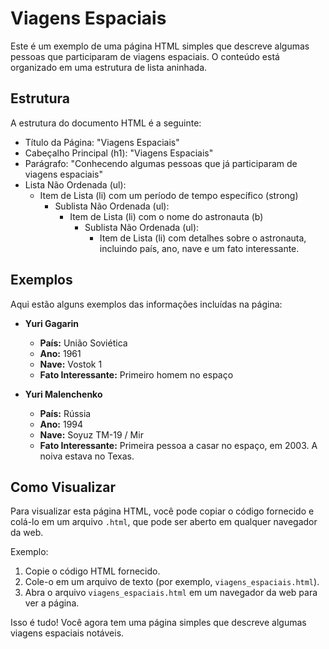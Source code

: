 # Viagens Espaciais

Este é um exemplo de uma página HTML simples que descreve algumas pessoas que participaram de viagens espaciais. O conteúdo está organizado em uma estrutura de lista aninhada.

## Estrutura

A estrutura do documento HTML é a seguinte:

- Título da Página: "Viagens Espaciais"
- Cabeçalho Principal (h1): "Viagens Espaciais"
- Parágrafo: "Conhecendo algumas pessoas que já participaram de viagens espaciais"
- Lista Não Ordenada (ul):
  - Item de Lista (li) com um período de tempo específico (strong)
    - Sublista Não Ordenada (ul):
      - Item de Lista (li) com o nome do astronauta (b)
        - Sublista Não Ordenada (ul):
          - Item de Lista (li) com detalhes sobre o astronauta, incluindo país, ano, nave e um fato interessante.

## Exemplos

Aqui estão alguns exemplos das informações incluídas na página:

- **Yuri Gagarin**
  - **País:** União Soviética
  - **Ano:** 1961
  - **Nave:** Vostok 1
  - **Fato Interessante:** Primeiro homem no espaço

- **Yuri Malenchenko**
  - **País:** Rússia
  - **Ano:** 1994
  - **Nave:** Soyuz TM-19 / Mir
  - **Fato Interessante:** Primeira pessoa a casar no espaço, em 2003. A noiva estava no Texas.

## Como Visualizar

Para visualizar esta página HTML, você pode copiar o código fornecido e colá-lo em um arquivo `.html`, que pode ser aberto em qualquer navegador da web.

Exemplo:

1. Copie o código HTML fornecido.
2. Cole-o em um arquivo de texto (por exemplo, `viagens_espaciais.html`).
3. Abra o arquivo `viagens_espaciais.html` em um navegador da web para ver a página.

Isso é tudo! Você agora tem uma página simples que descreve algumas viagens espaciais notáveis.
